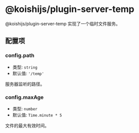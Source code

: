 # @koishijs/plugin-server-temp

@koishijs/plugin-server-temp 实现了一个临时文件服务。

## 配置项

### config.path

- 类型: `string`
- 默认值: `'/temp'`

服务器监听的路径。

### config.maxAge

- 类型: `number`
- 默认值: `Time.minute * 5`

文件的最大有效时间。
